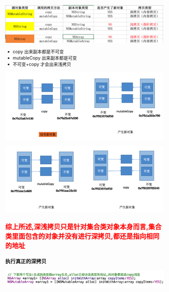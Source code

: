 ![](深浅copy.png)

- copy 出来副本都是不可变
- mutableCopy 出来副本都是可变
- 不可变+copy 才会出来浅拷贝 

![](Snip20150930_1.png)


![](Snip20150930_3.png)

<font color = red>综上所述,深浅拷贝只是针对集合类对象本身而言,集合类里面包含的对象并没有进行深拷贝,都还是指向相同的地址</font>
---
### 执行真正的深拷贝
![](Snip20150930_4.png)